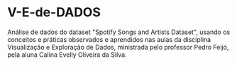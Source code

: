 # V-E-de-DADOS
Análise de dados do dataset "Spotify Songs and Artists Dataset", usando os conceitos e práticas observados e aprendidos nas aulas da disciplina Visualização e Exploração de Dados, ministrada pelo professor Pedro Feijó, pela aluna Calina Evelly Oliveira da Silva. 
